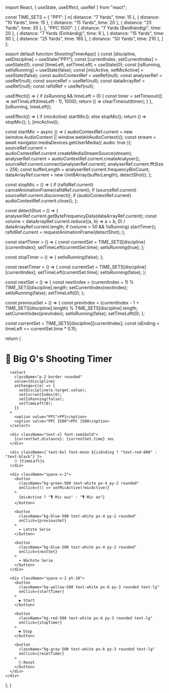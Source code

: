 import React, { useState, useEffect, useRef } from "react";

const TIME_SETS = {
  "PP1": [
   n{ distance: "7 Yards", time: 15 },
    { distance: "10 Yards", time: 15 },
    { distance: "15 Yards", time: 20 },
    { distance: "25 Yards", time: 35 },
  ],
  "PPC 1500": [
    { distance: "7 Yards (Beidhändig)", time: 20 },
    { distance: "7 Yards (Einhändig)", time: 8 },
    { distance: "15 Yards", time: 90 },
    { distance: "25 Yards", time: 165 },
    { distance: "50 Yards", time: 210 },
  ]
};

export default function ShootingTimerApp() {
  const [discipline, setDiscipline] = useState("PP1");
  const [currentIndex, setCurrentIndex] = useState(0);
  const [timeLeft, setTimeLeft] = useState(0);
  const [isRunning, setIsRunning] = useState(false);
  const [micActive, setMicActive] = useState(false);
  const audioContextRef = useRef(null);
  const analyserRef = useRef(null);
  const sourceRef = useRef(null);
  const dataArrayRef = useRef(null);
  const rafIdRef = useRef(null);

  useEffect(() => {
    if (isRunning && timeLeft > 0) {
      const timer = setTimeout(() => setTimeLeft(timeLeft - 1), 1000);
      return () => clearTimeout(timer);
    }
  }, [isRunning, timeLeft]);

  useEffect(() => {
    if (micActive) startMic();
    else stopMic();
    return () => stopMic();
  }, [micActive]);

  const startMic = async () => {
    audioContextRef.current = new (window.AudioContext || window.webkitAudioContext)();
    const stream = await navigator.mediaDevices.getUserMedia({ audio: true });
    sourceRef.current = audioContextRef.current.createMediaStreamSource(stream);
    analyserRef.current = audioContextRef.current.createAnalyser();
    sourceRef.current.connect(analyserRef.current);
    analyserRef.current.fftSize = 256;
    const bufferLength = analyserRef.current.frequencyBinCount;
    dataArrayRef.current = new Uint8Array(bufferLength);
    detectShot();
  };

  const stopMic = () => {
    if (rafIdRef.current) cancelAnimationFrame(rafIdRef.current);
    if (sourceRef.current) sourceRef.current.disconnect();
    if (audioContextRef.current) audioContextRef.current.close();
  };

  const detectShot = () => {
    analyserRef.current.getByteFrequencyData(dataArrayRef.current);
    const volume = dataArrayRef.current.reduce((a, b) => a + b, 0) / dataArrayRef.current.length;
    if (volume > 50 && !isRunning) startTimer();
    rafIdRef.current = requestAnimationFrame(detectShot);
  };

  const startTimer = () => {
    const currentSet = TIME_SETS[discipline][currentIndex];
    setTimeLeft(currentSet.time);
    setIsRunning(true);
  };

  const stopTimer = () => {
    setIsRunning(false);
  };

  const resetTimer = () => {
    const currentSet = TIME_SETS[discipline][currentIndex];
    setTimeLeft(currentSet.time);
    setIsRunning(false);
  };

  const nextSet = () => {
    const nextIndex = (currentIndex + 1) % TIME_SETS[discipline].length;
    setCurrentIndex(nextIndex);
    setIsRunning(false);
    setTimeLeft(0);
  };

  const previousSet = () => {
    const prevIndex = (currentIndex - 1 + TIME_SETS[discipline].length) % TIME_SETS[discipline].length;
    setCurrentIndex(prevIndex);
    setIsRunning(false);
    setTimeLeft(0);
  };

  const currentSet = TIME_SETS[discipline][currentIndex];
  const isEnding = timeLeft <= currentSet.time * 0.15;

  return (
    <div className="p-6 max-w-xl mx-auto text-center space-y-6 pb-40">
      <h1 className="text-3xl font-extrabold">🎯 Big G's Shooting Timer</h1>

      <select
        className="p-2 border rounded"
        value={discipline}
        onChange={(e) => {
          setDiscipline(e.target.value);
          setCurrentIndex(0);
          setIsRunning(false);
          setTimeLeft(0);
        }}
      >
        <option value="PP1">PP1</option>
        <option value="PPC 1500">PPC 1500</option>
      </select>

      <div className="text-xl font-semibold">
        {currentSet.distance}: {currentSet.time} sec
      </div>

      <div className={`text-6xl font-mono ${isEnding ? "text-red-600" : "text-black"}`}>
        ⏱ {timeLeft}s
      </div>

      <div className="space-x-2">
        <button
          className="bg-green-500 text-white px-4 py-2 rounded"
          onClick={() => setMicActive(!micActive)}
        >
          {micActive ? "🎙️ Mic aus" : "🎙️ Mic an"}
        </button>

        <button
          className="bg-blue-500 text-white px-4 py-2 rounded"
          onClick={previousSet}
        >
          ⬅️ Letzte Serie
        </button>

        <button
          className="bg-blue-500 text-white px-4 py-2 rounded"
          onClick={nextSet}
        >
          ➡️ Nächste Serie
        </button>
      </div>

      <div className="space-x-2 pt-10">
        <button
          className="bg-yellow-500 text-white px-6 py-3 rounded text-lg"
          onClick={startTimer}
        >
          ▶️ Start
        </button>

        <button
          className="bg-red-500 text-white px-6 py-3 rounded text-lg"
          onClick={stopTimer}
        >
          ⏹ Stop
        </button>

        <button
          className="bg-gray-500 text-white px-6 py-3 rounded text-lg"
          onClick={resetTimer}
        >
          🔁 Reset
        </button>
      </div>
    </div>
  );
}
